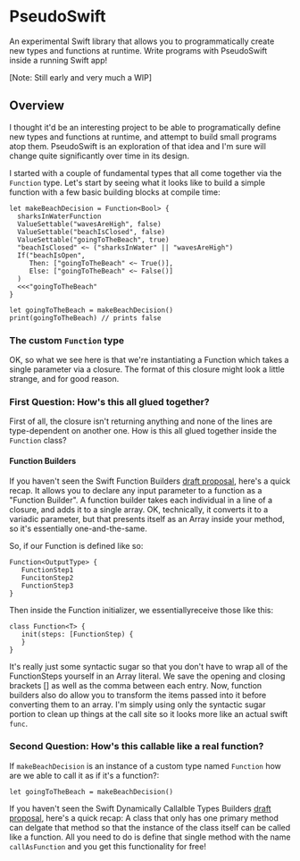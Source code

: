 # PseudoSwift
An experimental Swift library that allows you to programmatically create new types and functions at runtime. Write programs with PseudoSwift inside a running Swift app! 

[Note: Still early and very much a WIP] 

## Overview

I thought it'd be an interesting project to be able to programatically define new types and functions at runtime, and attempt to build small programs atop them. PseudoSwift is an exploration of that idea and I'm sure will change quite significantly over time in its design.

I started with a couple of fundamental types that all come together via the `Function` type. Let's start by seeing what it looks like to build a simple function with a few basic building blocks at compile time:

```
let makeBeachDecision = Function<Bool> {
  sharksInWaterFunction
  ValueSettable("wavesAreHigh", false)
  ValueSettable("beachIsClosed", false)
  ValueSettable("goingToTheBeach", true)
  "beachIsClosed" <~ ("sharksInWater" || "wavesAreHigh")
  If("beachIsOpen",
     Then: ["goingToTheBeach" <~ True()],
     Else: ["goingToTheBeach" <~ False()]
  )
  <<<"goingToTheBeach"
}

let goingToTheBeach = makeBeachDecision()
print(goingToTheBeach) // prints false
```

### The custom `Function` type
 
OK, so what we see here is that we're instantiating a Function which takes a single parameter via a closure. The format of this closure might look a little strange, and for good reason. 

### First Question: How's this all glued together?

First of all, the closure isn't returning anything and none of the lines are type-dependent on another one. How is this all glued together inside the `Function` class?

#### Function Builders

If you haven't seen the Swift Function Builders [draft proposal](https://github.com/apple/swift-evolution/blob/9992cf3c11c2d5e0ea20bee98657d93902d5b174/proposals/XXXX-function-builders.md), here's a quick recap. It allows you to declare any input parameter to a function as a "Function Builder". A function builder takes each individual in a line of a closure, and adds it to a single array. OK, technically, it converts it to a variadic parameter, but that presents itself as an Array inside your method, so it's essentially one-and-the-same. 

So, if our Function is defined like so:

```
Function<OutputType> { 
   FunctionStep1
   FuncitonStep2
   FunctionStep3
}
```

Then inside the Function initializer, we essentiallyreceive those like this:

```
class Function<T> { 
   init(steps: [FunctionStep) {
   }
}
```

It's really just some syntactic sugar so that you don't have to wrap all of the FunctionSteps yourself in an Array literal. We save the opening and closing brackets [] as well as the comma between each entry. Now, function builders also do allow you to transform the items passed into it before converting them to an array. I'm simply using only the syntactic sugar portion to clean up things at the call site so it looks more like an actual swift `func`. 

### Second Question: How's this callable like a real function?

If `makeBeachDecision` is an instance of a custom type named `Function` how are we able to call it as if it's a function?:

`let goingToTheBeach = makeBeachDecision()`

If you haven't seen the Swift Dynamically Callalble Types Builders [draft proposal](https://github.com/apple/swift-evolution/blob/master/proposals/0216-dynamic-callable.md), here's a quick recap: A class that only has one primary method can delgate that method so that the instance of the class itself can be called like a function. All you need to do is define that single method with the name `callAsFunction` and you get this functionality for free!


